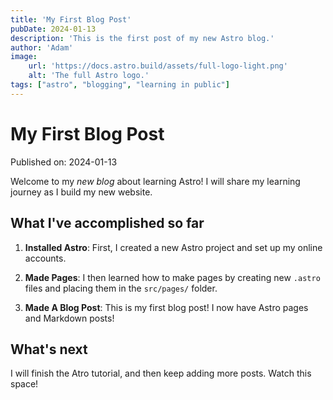 ```yaml
---
title: 'My First Blog Post'
pubDate: 2024-01-13
description: 'This is the first post of my new Astro blog.'
author: 'Adam'
image:
    url: 'https://docs.astro.build/assets/full-logo-light.png'
    alt: 'The full Astro logo.'
tags: ["astro", "blogging", "learning in public"]
---
```

# My First Blog Post

Published on: 2024-01-13

Welcome to my _new blog_ about learning Astro! I will share my learning journey as I build my new website.

## What I've accomplished so far

1. **Installed Astro**: First, I created a new Astro project and set up my online accounts.

2. **Made Pages**: I then learned how to make pages by creating new `.astro` files and placing them in the `src/pages/` folder.

3. **Made A Blog Post**: This is my first blog post! I now have Astro pages and Markdown posts!

## What's next

I will finish the Atro tutorial, and then keep adding more posts. Watch this space!